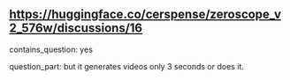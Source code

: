 ## https://huggingface.co/cerspense/zeroscope_v2_576w/discussions/16

contains_question: yes

question_part: but it generates videos only 3 seconds or does it.